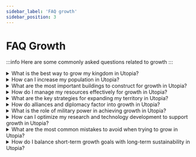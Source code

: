 ```yaml
---
sidebar_label: 'FAQ growth'
sidebar_position: 3
---
```



# FAQ Growth

:::info Here are some commonly asked questions related to growth
:::

<details>
  <summary>What is the best way to grow my kingdom in Utopia?</summary>
  <div>
<div> 
  There is no one-size-fits-all answer to this question, as the best way to grow your kingdom in Utopia depends on various factors, such as your play style, goals, and available resources. However, some general tips for growth in Utopia include:
  <br/>
  1.  Focus on building your economy: Your kingdom's economic strength is critical to supporting growth in Utopia. To increase your resources, construct and upgrade resource-producing buildings, research economic technologies, and trade with other kingdoms.
  <br/>
  2.  Maintain a strong military: While a strong military is not the only factor in growth, it is essential to protect your kingdom and expand your territory. Train and equip your armies, build fortifications, and engage in strategic warfare.
  <br/>
  3.  Expand your territory: Expanding your kingdom's borders through conquest or diplomacy is another way to grow in Utopia. Be sure to balance your expansion goals with maintaining good relations with other kingdoms.
  <br/>
  4.  Develop your technology: Researching new technologies can give you an edge in various aspects of the game, such as resource production, military strength, and diplomacy.
  <br/> 
  5.  Join an alliance: Joining an alliance can provide support, protection, and opportunities for growth through trade, shared resources, and coordinated military campaigns.
  <hr/>
      Overall, the key to growing your kingdom in Utopia is to maintain a balance between building your economy, developing your military, expanding your territory, and advancing your technology.
</div>
</div>
    <br/>
    </details>
    
<details>
  <summary>How can I increase my population in Utopia?</summary>
  <div>
<div> 
Increasing your population in Utopia is crucial for growing your kingdom's economy, military strength, and overall power. Here are some ways to increase your population:
<br/>
1.  <mark>Construct and upgrade housing : </mark> Building and upgrading housing structures, such as cottages and apartments, is the most direct way to increase your population in Utopia. The more housing you have, the more citizens you can support.
<br/> 
2. <mark>Research population technologies : </mark> Researching population technologies, such as Medicine and Education, can increase your kingdom's population growth rate.
<br/>
3.  <mark>Develop infrastructure : </mark> Building and upgrading infrastructure, such as roads and markets, can improve the quality of life for your citizens and attract more people to your kingdom.
<br/>   
4.  <mark>Participate in religious events : </mark> Certain religious events in Utopia, such as the Festival of the Sun and the Festival of the Moon, can increase your population growth rate for a limited time.
<br/>  
5.  <mark>Use spells : </mark> Certain spells, such as the Summon Spell, can bring in new citizens to your kingdom.
<br/>   
6. <mark>Increase happines : </mark> Keeping your citizens happy can also increase your population growth rate. Constructing entertainment buildings and maintaining low crime rates can help increase happiness levels.    
<hr/>
Overall, increasing your population in Utopia requires a combination of strategies, such as constructing housing, researching population technologies, developing infrastructure, participating in events, and keeping your citizens happy.
    </div>
</div>
    <br/>
    </details>

<details>
  <summary>What are the most important buildings to construct for growth in Utopia?</summary>
  <div>
<div> 
The most important buildings to construct for growth in Utopia depend on your specific goals and playstyle. However, here are some buildings that are generally considered crucial for growth:
<br/>
1.  Farms: Farms produce food, which is essential for supporting your kingdom's population and military. Constructing and upgrading farms should be a top priority to ensure a steady food supply.
   <br/>
2.   Mines: Mines produce metal, which is used for constructing and upgrading buildings, weapons, and armor. Mining is essential for expanding your kingdom's military power and economy.
   <br/>
3.   Lumberyards: Lumberyards produce wood, which is used for constructing and upgrading buildings and fortifications. They are also essential for constructing ships and expanding your naval power.
   <br/>
4.  Housing: As mentioned earlier, constructing and upgrading housing structures, such as cottages and apartments, is crucial for increasing your kingdom's population and supporting growth.
  <br/>
5.  Markets: Markets allow you to trade resources with other kingdoms, which is important for acquiring resources that your kingdom may lack and for generating income.
  <br/>
6.   Barracks: Barracks are essential for training and equipping your armies. Constructing and upgrading barracks should be a priority if you want to expand your military power.
  <br/>
7.  Fortifications: Fortifications, such as walls and towers, are crucial for defending your kingdom against attacks. Constructing and upgrading fortifications is necessary to protect your resources, population, and military.
  <br/>
8. Temples: Temples allow you to worship and gain favor with the gods, which can provide various benefits, such as increased resource production, military strength, and population growth.
  <hr/>
Overall, the most important buildings to construct for growth in Utopia are those that support your specific goals, such as expanding your military, increasing resource production, and growing your population.
 </div>
</div>
    <br/>
    </details>
    
<details>
  <summary> How do I manage my resources effectively for growth in Utopia?</summary>
  <div>
<div> 
Managing resources effectively is crucial for growth in Utopia. Here are some tips on how to manage your resources effectively:
<br/>
1.  Prioritize your needs: Determine which resources are most important for your kingdom's growth and prioritize their production. For example, if you're expanding your military, prioritize metal production.
<br/>
2.  Balance your production: Balance your resource production to ensure that you have enough of each resource to meet your needs. For example, if you have an abundance of food but not enough metal, focus on producing more metal.
<br/>
3.  Use automation: Utopia offers automation features that can help manage your resources effectively. For example, the "Auto-Sell" feature automatically sells excess resources on the market, while the "Auto-Build" feature automatically constructs buildings and upgrades.
<br/>
4.  Trade with other kingdoms: Trading with other kingdoms can help you acquire resources that you may lack and generate income. Use the market to sell excess resources and buy resources that your kingdom needs.
<br/>
5. Manage your population: Your population consumes resources, so it's essential to manage your population effectively. Construct enough housing to support your population and ensure that you have enough food and other resources to meet their needs.
<br/>
6. Research economic technologies: Researching economic technologies can increase your resource production and improve your resource management.
<br/>
7. Plan for the future: Anticipate your future resource needs and plan accordingly. For example, if you're planning to expand your military, start producing more metal and food in advance. 
   <hr/>
	Overall, managing resources effectively in Utopia requires a balance between producing enough of each resource, managing your population, trading with other kingdoms, and planning for the future.
</div>
</div>
    <br/>
    </details>
    

<details>
  <summary> What are the key strategies for expanding my territory in Utopia?</summary>
  <div>
<div> 
Expanding your territory is an important aspect of growing your kingdom's power and resources in Utopia. Here are some key strategies for expanding your territory:
<br/>
1.  Colonize new provinces: Colonizing new provinces is the most direct way to expand your territory. To colonize a new province, you need to build a colony and send an army to conquer it. The more provinces you have, the more resources and land you have access to.
<br/>
2.  Build and upgrade fortifications: Fortifications, such as walls and towers, are crucial for defending your territory against enemy attacks. Building and upgrading fortifications can also deter enemy kingdoms from attacking you.
<br/>
3.  Form alliances: Forming alliances with other kingdoms can help you expand your territory through diplomatic means. Work with your allies to negotiate peaceful agreements and acquire new territories through diplomacy.
<br/>
4.  Conquer enemy kingdoms: Conquering enemy kingdoms can be a risky but effective way to expand your territory. To conquer an enemy kingdom, you need to build a strong military and launch a successful attack.
<br/>
5.  Participate in events: Participating in events, such as the Race to Glory and the War of the Realms, can provide opportunities to expand your territory through strategic gameplay.
<br/>  
6.  Research military technologies: Researching military technologies can improve your army's strength and effectiveness, making it easier to conquer new territories.
<br/>
7.  Use spells: Certain spells, such as the Conjure Spell and the Teleport Spell, can help you expand your territory by summoning or transporting your armies to new locations.  
<hr/>
Overall, expanding your territory in Utopia requires a combination of strategies, such as colonizing new provinces, building and upgrading fortifications, forming alliances, conquering enemy kingdoms, participating in events, researching military technologies, and using spells. Choose the strategies that best fit your playstyle and goals, and remember to plan carefully and use resources wisely.
</div>
</div>
    <br/>
    </details>
    
<details>
  <summary> How do alliances and diplomacy factor into growth in Utopia?</summary>
  <div>
<div>   
   Alliances and diplomacy play a significant role in growth and expansion in Utopia. Here are some ways in which alliances and diplomacy can factor into growth:
   <br/>
   1.  Protection: Forming alliances with other kingdoms can provide protection and security for your kingdom. Allies can help defend your territory against enemy attacks, providing a buffer against potential threats.
   <br/>
   2.  Resource sharing: Alliances can facilitate resource sharing between kingdoms. By working together, allies can trade resources and share knowledge, technology, and strategies, helping each other grow and expand.
   <br/>
   3. Territorial expansion: Diplomacy can play a key role in expanding your kingdom's territory. Through diplomatic negotiations, you may be able to acquire new provinces or territories from other kingdoms without resorting to military conquest.
   <br/>
   4. Political influence: Diplomacy can also help you gain political influence in the game. By building strong alliances and negotiating favorable treaties, you can become a powerful player in the game, influencing the actions of other kingdoms and shaping the game's outcome.
   <br/>
   5. Collaborative events: Utopia features a variety of collaborative events that require players to work together to achieve common goals. Alliances can provide an advantage in these events, allowing players to coordinate their efforts and achieve greater success.
   <br/>
   6. Strategic planning: Working with allies requires strategic planning and communication, which can help you develop your own strategic skills and improve your gameplay overall. 
   <hr/>
Overall, alliances and diplomacy can be valuable tools for growth and expansion in Utopia. By building strong relationships with other kingdoms, sharing resources and knowledge, and collaborating strategically, you can increase your kingdom's power and influence in the game.
    </div>
</div>
    <br/>
    </details>

<details>
  <summary> What is the role of military power in achieving growth in Utopia?</summary>
  <div>
<div>  
   Military power plays a significant role in achieving growth and expansion in Utopia. Here are some ways in which military power can help you achieve growth:
   <br/>
   1.  Conquering new provinces: Conquering new provinces through military force is one of the most direct ways to expand your territory and gain access to new resources.
   <br/>
   2. Defending against attacks: Building a strong military is crucial for defending your territory against enemy attacks. By repelling attacks from other kingdoms, you can protect your resources and maintain control over your territories.
   <br/>
   3. Raids and pillaging: Military power can also be used to conduct raids and pillage enemy provinces, stealing resources and weakening your enemies in the process.
   <br/>
   4. Influence in diplomacy: A strong military can also provide leverage in diplomatic negotiations. Other kingdoms may be more willing to negotiate favorable treaties if they see you as a powerful military force.
   <br/>
   5. Participating in events: Utopia features a variety of events that require strong military power, such as the War of the Realms. Participating in these events can provide opportunities to gain resources and prestige.
   <br/>
   6. Researching military technologies: Researching military technologies can improve the effectiveness of your army, making it easier to conquer new provinces and defend against attacks.
   <br/>
   7. Building and upgrading fortifications: Building and upgrading fortifications, such as walls and towers, can also increase your military power by making it harder for enemies to penetrate your defenses.  
   <hr/>
   Overall, military power is a crucial component of achieving growth and expansion in Utopia. By building a strong army, conducting raids, defending against attacks, participating in events, and using military power strategically, you can increase your power and influence in the game.
    </div>
</div>
    <br/>
    </details>
    
<details>
  <summary> How can I optimize my research and technology development to support growth in Utopia?</summary>
  <div>
<div>  
   Research and technology development are crucial for supporting growth in Utopia. Here are some ways in which you can optimize your research and technology development to support growth:
   <br/>
   1.  Identify your priorities: Before you start researching, identify the areas that are most important for your kingdom's growth. This may include military technologies, resource production, or building construction.
   <br/>
   2. Invest in research infrastructure: Building and upgrading research facilities, such as universities and libraries, can increase your research speed and efficiency. Make sure to prioritize these buildings as you develop your kingdom.
   <br/>
   3.   Focus on specific areas: Instead of spreading your research efforts across multiple areas, consider focusing on specific technologies that will provide the most immediate benefits for your kingdom. For example, if you're struggling with food production, investing in agricultural technology may be the most beneficial.
   <br/>
   4.  Prioritize essential technologies: Some technologies, such as military and defensive technologies, are essential for protecting your kingdom and expanding your territory. Make sure to prioritize these technologies early on in your research.
   <br/>
   5.  Coordinate with allies: Coordinate your research efforts with allies to maximize your efficiency. By sharing knowledge and resources, you can speed up your research and develop new technologies more quickly.
   <br/>
   6.  Use spells and magic to boost research: Certain spells and magic items can boost your research speed or reduce research costs. Keep an eye out for these items and use them strategically to maximize the effectiveness of your research.
   <br/>
   7.   Keep researching: Research is an ongoing process in Utopia, and new technologies are constantly being added to the game. Keep investing in research and technology development to stay ahead of your competition and continue to grow your kingdom.
   <hr/>
   Overall, optimizing your research and technology development is crucial for supporting growth and expansion in Utopia. By prioritizing essential technologies, coordinating with allies, using spells and magic, and keeping up with ongoing research, you can develop a strong technological foundation for your kingdom and achieve success in the game.
</div>
</div>
    <br/>
    </details>
    
<details>
  <summary> What are the most common mistakes to avoid when trying to grow in Utopia?</summary>
  <div>
<div> 
   Here are some of the most common mistakes to avoid when trying to grow in Utopia:
   <br/>
   1.  Neglecting resource production: Resource production is the foundation of any successful kingdom in Utopia. Neglecting resource production, such as food or gold, can limit your growth potential and make it difficult to sustain your kingdom.
   <br/>
   2.  Overbuilding: Building too many structures too quickly can drain your resources and hinder your growth potential. Make sure to prioritize essential structures and only build what you need.
   <br/>
   3.  Ignoring diplomacy: Diplomacy and alliances are crucial for success in Utopia. Ignoring diplomacy or failing to build strong alliances can leave you vulnerable to attacks and limit your growth potential.
   <br/>
   4. Neglecting military power: As mentioned earlier, military power is essential for expanding your territory and protecting your resources. Neglecting military power can leave you vulnerable to attacks and limit your growth potential.
   <br/>
   5.  Failing to research and develop technology: Research and technology development are crucial for supporting growth in Utopia. Failing to invest in research or neglecting essential technologies can limit your growth potential and leave you at a disadvantage compared to other players.
   <br/>
   6.  Overextending: Expanding too quickly or attempting to conquer too many provinces at once can stretch your resources thin and leave you vulnerable to attacks. Make sure to focus on strategic expansion and build a strong foundation before attempting to conquer new provinces.
   <br/>
   7.  Neglecting spells and magic: Spells and magic can provide significant benefits in Utopia, including boosts to resource production or military power. Neglecting spells and magic can limit your growth potential and leave you at a disadvantage compared to other players. 
   <hr/>
    Overall, avoiding these common mistakes can help you maximize your growth potential in Utopia and achieve success in the game. By prioritizing resource production, building strategic alliances, investing in research and technology, and building a strong military foundation, you can build a successful and thriving kingdom in Utopia.
</div>
</div>
    <br/>
    </details>

   <details>
  <summary> How do I balance short-term growth goals with long-term sustainability in Utopia?</summary>
  <div>
<div>  
Balancing short-term growth goals with long-term sustainability is crucial for success in Utopia. Here are some tips for achieving this balance:
	<br/>
    1.  Prioritize resource production: While it can be tempting to focus on short-term growth goals, such as building new structures or expanding your territory, it's important to prioritize resource production to ensure long-term sustainability. This includes investing in farms, mines, and other resource-producing structures.
	<br/>
    2.  Plan ahead: When making decisions about short-term growth goals, consider their long-term impact on your kingdom's sustainability. For example, before expanding your territory, consider whether you have the resources and military power to defend the new provinces in the long run.
	<br/>
    3.   Invest in research and technology: Research and technology development can provide significant benefits in the long run, such as increased resource production and military power. Invest in essential technologies early on to ensure long-term sustainability.
	<br/>
    4.  Build alliances: Building alliances and strong relationships with other players can provide significant benefits in the long run, such as increased protection and access to resources. Prioritize diplomacy and collaboration to ensure long-term sustainability.
	<br/>
    5.  Manage your resources carefully: To ensure long-term sustainability, it's important to manage your resources carefully and avoid overspending or neglecting essential structures. This includes regularly checking your resource production and consumption rates and adjusting your strategy accordingly.
	<br/>
    6.  Balance expansion with defense: While expanding your territory is important for short-term growth, it's crucial to balance this with defense to ensure long-term sustainability. Invest in defensive structures and military power to protect your kingdom from attacks and maintain control over your territory.
<hr/>
By prioritizing resource production, planning ahead, investing in research and technology, building alliances, managing resources carefully, and balancing expansion with defense, you can achieve a balance between short-term growth goals and long-term sustainability in Utopia. This will help you build a successful and thriving kingdom that can withstand the test of time.
</div>
</div>
    <br/>
    </details>




